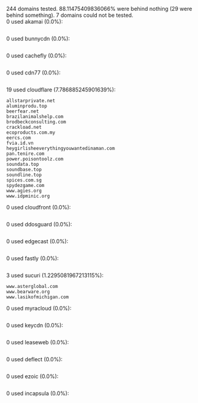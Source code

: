 244 domains tested. 88.11475409836066% were behind nothing (29 were behind something). 7 domains could not be tested.<br>
0 used akamai (0.0%):
```

```

0 used bunnycdn (0.0%):
```

```

0 used cachefly (0.0%):
```

```

0 used cdn77 (0.0%):
```

```

19 used cloudflare (7.786885245901639%):
```
allstarprivate.net
aluminprodu.top
beerfear.net
brazilanimalshelp.com
brodbeckconsulting.com
crackload.net
ecoproducts.com.my
eercs.com
fvia.id.vn
heygirlisheeverythingyouwantedinaman.com
pan.tenire.com
power.poisontoolz.com
soundata.top
soundbase.top
soundline.top
spices.com.sg
spydezgame.com
www.agies.org
www.idpminic.org
```

0 used cloudfront (0.0%):
```

```

0 used ddosguard (0.0%):
```

```

0 used edgecast (0.0%):
```

```

0 used fastly (0.0%):
```

```

3 used sucuri (1.2295081967213115%):
```
www.asterglobal.com
www.bearware.org
www.lasikofmichigan.com
```

0 used myracloud (0.0%):
```

```

0 used keycdn (0.0%):
```

```

0 used leaseweb (0.0%):
```

```

0 used deflect (0.0%):
```

```

0 used ezoic (0.0%):
```

```

0 used incapsula (0.0%):
```

```
